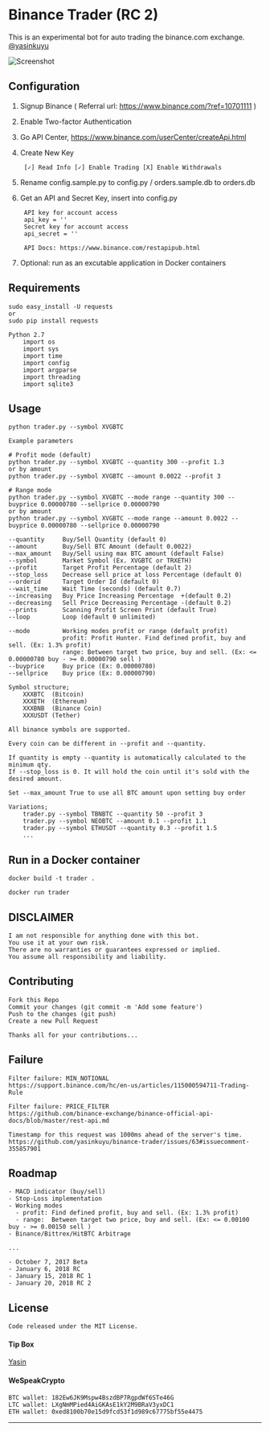 # Binance Trader (RC 2)

This is an experimental bot for auto trading the binance.com exchange. [@yasinkuyu](https://twitter.com/yasinkuyu)

![Screenshot](https://github.com/yasinkuyu/binance-trader/blob/master/img/screenshot.png)

## Configuration

1. Signup Binance ( Referral url: https://www.binance.com/?ref=10701111 )
2. Enable Two-factor Authentication    
3. Go API Center, https://www.binance.com/userCenter/createApi.html
4. Create New Key

        [✓] Read Info [✓] Enable Trading [X] Enable Withdrawals 
5. Rename config.sample.py to config.py / orders.sample.db to orders.db
6. Get an API and Secret Key, insert into config.py

        API key for account access
        api_key = ''
        Secret key for account access
        api_secret = ''

        API Docs: https://www.binance.com/restapipub.html
7. Optional: run as an excutable application in Docker containers

## Requirements

    sudo easy_install -U requests
    or 
    sudo pip install requests
    
    Python 2.7
        import os
        import sys
        import time
        import config
        import argparse
        import threading
        import sqlite3

## Usage

    python trader.py --symbol XVGBTC
    
    Example parameters
    
    # Profit mode (default)
    python trader.py --symbol XVGBTC --quantity 300 --profit 1.3
    or by amount
    python trader.py --symbol XVGBTC --amount 0.0022 --profit 3
    
    # Range mode
    python trader.py --symbol XVGBTC --mode range --quantity 300 --buyprice 0.00000780 --sellprice 0.00000790
    or by amount
    python trader.py --symbol XVGBTC --mode range --amount 0.0022 --buyprice 0.00000780 --sellprice 0.00000790
    
    --quantity     Buy/Sell Quantity (default 0)
    --amount       Buy/Sell BTC Amount (default 0.0022)
    --max_amount   Buy/Sell using max BTC amount (default False)
    --symbol       Market Symbol (Ex. XVGBTC or TRXETH)
    --profit       Target Profit Percentage (default 2)
    --stop_loss    Decrease sell price at loss Percentage (default 0)
    --orderid      Target Order Id (default 0)
    --wait_time    Wait Time (seconds) (default 0.7)
    --increasing   Buy Price Increasing Percentage  +(default 0.2)
    --decreasing   Sell Price Decreasing Percentage -(default 0.2)
    --prints       Scanning Profit Screen Print (default True)
    --loop         Loop (default 0 unlimited)
    
    --mode         Working modes profit or range (default profit)
                   profit: Profit Hunter. Find defined profit, buy and sell. (Ex: 1.3% profit)
                   range: Between target two price, buy and sell. (Ex: <= 0.00000780 buy - >= 0.00000790 sell )
    --buyprice     Buy price (Ex: 0.00000780)
    --sellprice    Buy price (Ex: 0.00000790)

    Symbol structure;
        XXXBTC  (Bitcoin)
        XXXETH  (Ethereum)
        XXXBNB  (Binance Coin)
        XXXUSDT (Tether)

    All binance symbols are supported.

    Every coin can be different in --profit and --quantity.

    If quantity is empty --quantity is automatically calculated to the minimum qty.
    If --stop_loss is 0. It will hold the coin until it's sold with the desired amount.

    Set --max_amount True to use all BTC amount upon setting buy order

    Variations;
        trader.py --symbol TBNBTC --quantity 50 --profit 3
        trader.py --symbol NEOBTC --amount 0.1 --profit 1.1
        trader.py --symbol ETHUSDT --quantity 0.3 --profit 1.5
        ...
    
## Run in a Docker container

    docker build -t trader .

    docker run trader
 
## DISCLAIMER

    I am not responsible for anything done with this bot. 
    You use it at your own risk. 
    There are no warranties or guarantees expressed or implied. 
    You assume all responsibility and liability.
     
## Contributing

    Fork this Repo
    Commit your changes (git commit -m 'Add some feature')
    Push to the changes (git push)
    Create a new Pull Request
    
    Thanks all for your contributions...
    
## Failure

    Filter failure: MIN_NOTIONAL
    https://support.binance.com/hc/en-us/articles/115000594711-Trading-Rule

    Filter failure: PRICE_FILTER
    https://github.com/binance-exchange/binance-official-api-docs/blob/master/rest-api.md
    
    Timestamp for this request was 1000ms ahead of the server's time.
    https://github.com/yasinkuyu/binance-trader/issues/63#issuecomment-355857901
    
## Roadmap

    - MACD indicator (buy/sell)
    - Stop-Loss implementation
    - Working modes
      - profit: Find defined profit, buy and sell. (Ex: 1.3% profit)
      - range:  Between target two price, buy and sell. (Ex: <= 0.00100 buy - >= 0.00150 sell )
    - Binance/Bittrex/HitBTC Arbitrage  
    
    ...
    
    - October 7, 2017 Beta
    - January 6, 2018 RC
    - January 15, 2018 RC 1
    - January 20, 2018 RC 2
     
## License

    Code released under the MIT License.

#### Tip Box
[Yasin](http://yasinkuyu.net/wallet) 

#### WeSpeakCrypto

    BTC wallet: 182Ew6JK9Mspw4BszdBP7RgpdWf6STe46G
    LTC wallet: LXgNmMPied4AiGKAsE1kY2M9BRaV3yxDC1
    ETH wallet: 0xed8100b70e15d9fcd53f1d989c67775bf55e4475

---